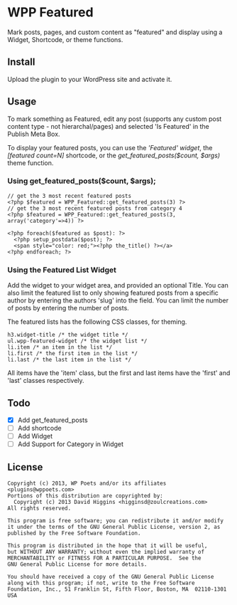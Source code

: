 WPP Featured
============

Mark posts, pages, and custom content as "featured" and display using a Widget, Shortcode, or theme functions.

Install
-------
Upload the plugin to your WordPress site and activate it.

Usage
-----
To mark something as Featured, edit any post (supports any custom post content type - not hierarchal/pages) 
and selected 'Is Featured' in the Publish Meta Box.

To display your featured posts, you can use the *'Featured' widget*, the *[featured count=N]* shortcode, 
or the *get_featured_posts($count, $args)* theme function.

### Using get_featured_posts($count, $args);

    // get the 3 most recent featured posts
    <?php $featured = WPP_Featured::get_featured_posts(3) ?>
    // get the 3 most recent featured posts from category 4
    <?php $featured = WPP_Featured::get_featured_posts(3, array('category'=>4)) ?>
    
    <?php foreach($featured as $post): ?>
      <?php setup_postdata($post); ?>
      <span style="color: red;"><?php the_title() ?></a>
    <?php endforeach; ?>

### Using the Featured List Widget

Add the widget to your widget area, and provided an optional Title.  You can also limit the featured list to only showing 
featured posts from a specific author by entering the authors 'slug' into the field.  You can limit the number of posts by 
entering the number of posts.

The featured lists has the following CSS classes, for theming.

    h3.widget-title /* the widget title */
    ul.wpp-featured-widget /* the widget list */
    li.item /* an item in the list */
    li.first /* the first item in the list */
    li.last /* the last item in the list */

All items have the 'item' class, but the first and last items have the 'first' and 'last' classes respectively.


Todo
----
- [x] Add get_featured_posts
- [ ] Add shortcode
- [ ] Add Widget
- [ ] Add Support for Category in Widget

License
-------
    Copyright (c) 2013, WP Poets and/or its affiliates <plugins@wppoets.com>
    Portions of this distribution are copyrighted by:
      Copyright (c) 2013 David Higgins <higginsd@zoulcreations.com>
    All rights reserved.
    
    This program is free software; you can redistribute it and/or modify
    it under the terms of the GNU General Public License, version 2, as 
    published by the Free Software Foundation.
    
    This program is distributed in the hope that it will be useful,
    but WITHOUT ANY WARRANTY; without even the implied warranty of
    MERCHANTABILITY or FITNESS FOR A PARTICULAR PURPOSE.  See the
    GNU General Public License for more details.
    
    You should have received a copy of the GNU General Public License
    along with this program; if not, write to the Free Software
    Foundation, Inc., 51 Franklin St, Fifth Floor, Boston, MA  02110-1301  USA